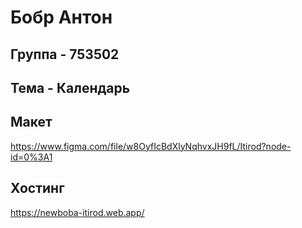 # Бобр Антон
## Группа - 753502
## Тема - Календарь

## Макет
https://www.figma.com/file/w8OyfIcBdXlyNqhvxJH9fL/Itirod?node-id=0%3A1

## Хостинг
https://newboba-itirod.web.app/